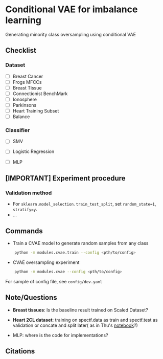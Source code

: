 # Conditional VAE for imbalance learning
Generating minority class oversampling using conditional VAE


## Checklist

### Dataset

- [ ] Breast Cancer
- [ ] Frogs MFCCs
- [ ] Breast Tissue
- [ ] Connectionist BenchMark
- [ ] Ionosphere
- [ ] Parkinsons
- [ ] Heart Training Subset
- [ ] Balance

### Classifier

- [ ] SMV
- [ ] Logistic Regression
- [ ] MLP


## [IMPORTANT] Experiment procedure

### Validation method

- For `sklearn.model_selection.train_test_split`, set `random_state=1`, `stratify=y`.
- ...



## Commands

- Train a CVAE model to generate random samples from any class

```bash
    python -m modules.cvae.train --config <pth/to/config>
```

- CVAE oversampling experiment
```bash
    python -m modules.cvae --config <pth/to/config>
```

For sample of config file, see `config/dev.yaml`

## Note/Questions
- **Breast tissues**: Is the baseline result trained on Scaled Dataset?
- **Heart 2CL dataset**: training on spectf.data as train and spectf.test as validation or concate and split later( as in Thu's [notebook](https://colab.research.google.com/drive/1zm-V7dIAE5F61NxAcNASD9WBR1YzJXcv?usp=sharing#scrollTo=8-kXWlmtl-OM)?)

- MLP: where is the code for implementations?

## Citations

```bibtex
```
